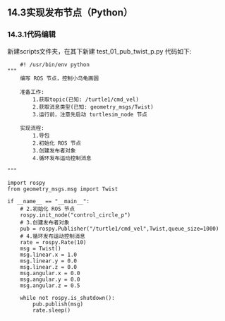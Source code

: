 ## 14.3实现发布节点（Python）
### 14.3.1代码编辑
新建scripts文件夹，在其下新建 
test_01_pub_twist_p.py
代码如下:   

        #! /usr/bin/env python
    """
        编写 ROS 节点，控制小乌龟画圆

        准备工作:
            1.获取topic(已知: /turtle1/cmd_vel)
            2.获取消息类型(已知: geometry_msgs/Twist)
            3.运行前，注意先启动 turtlesim_node 节点

        实现流程:
            1.导包
            2.初始化 ROS 节点
            3.创建发布者对象
            4.循环发布运动控制消息

    """

    import rospy
    from geometry_msgs.msg import Twist

    if __name__ == "__main__":
        # 2.初始化 ROS 节点
        rospy.init_node("control_circle_p")
        # 3.创建发布者对象
        pub = rospy.Publisher("/turtle1/cmd_vel",Twist,queue_size=1000)
        # 4.循环发布运动控制消息
        rate = rospy.Rate(10)
        msg = Twist()
        msg.linear.x = 1.0
        msg.linear.y = 0.0
        msg.linear.z = 0.0
        msg.angular.x = 0.0
        msg.angular.y = 0.0
        msg.angular.z = 0.5

        while not rospy.is_shutdown():
            pub.publish(msg)
            rate.sleep()